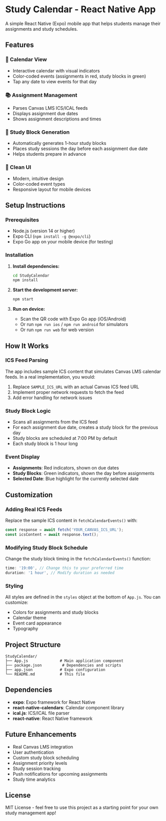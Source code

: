 # Study Calendar - React Native App

A simple React Native (Expo) mobile app that helps students manage their assignments and study schedules.

## Features

### 📅 Calendar View
- Interactive calendar with visual indicators
- Color-coded events (assignments in red, study blocks in green)
- Tap any date to view events for that day

### 📚 Assignment Management
- Parses Canvas LMS ICS/ICAL feeds
- Displays assignment due dates
- Shows assignment descriptions and times

### 🎯 Study Block Generation
- Automatically generates 1-hour study blocks
- Places study sessions the day before each assignment due date
- Helps students prepare in advance

### 🎨 Clean UI
- Modern, intuitive design
- Color-coded event types
- Responsive layout for mobile devices

## Setup Instructions

### Prerequisites
- Node.js (version 14 or higher)
- Expo CLI (`npm install -g @expo/cli`)
- Expo Go app on your mobile device (for testing)

### Installation

1. **Install dependencies:**
   ```bash
   cd StudyCalendar
   npm install
   ```

2. **Start the development server:**
   ```bash
   npm start
   ```

3. **Run on device:**
   - Scan the QR code with Expo Go app (iOS/Android)
   - Or run `npm run ios` / `npm run android` for simulators
   - Or run `npm run web` for web version

## How It Works

### ICS Feed Parsing
The app includes sample ICS content that simulates Canvas LMS calendar feeds. In a real implementation, you would:

1. Replace `SAMPLE_ICS_URL` with an actual Canvas ICS feed URL
2. Implement proper network requests to fetch the feed
3. Add error handling for network issues

### Study Block Logic
- Scans all assignments from the ICS feed
- For each assignment due date, creates a study block for the previous day
- Study blocks are scheduled at 7:00 PM by default
- Each study block is 1 hour long

### Event Display
- **Assignments**: Red indicators, shown on due dates
- **Study Blocks**: Green indicators, shown the day before assignments
- **Selected Date**: Blue highlight for the currently selected date

## Customization

### Adding Real ICS Feeds
Replace the sample ICS content in `fetchCalendarEvents()` with:
```javascript
const response = await fetch('YOUR_CANVAS_ICS_URL');
const icsContent = await response.text();
```

### Modifying Study Block Schedule
Change the study block timing in the `fetchCalendarEvents()` function:
```javascript
time: '19:00', // Change this to your preferred time
duration: '1 hour', // Modify duration as needed
```

### Styling
All styles are defined in the `styles` object at the bottom of `App.js`. You can customize:
- Colors for assignments and study blocks
- Calendar theme
- Event card appearance
- Typography

## Project Structure

```
StudyCalendar/
├── App.js              # Main application component
├── package.json         # Dependencies and scripts
├── app.json            # Expo configuration
└── README.md           # This file
```

## Dependencies

- **expo**: Expo framework for React Native
- **react-native-calendars**: Calendar component library
- **ical.js**: ICS/ICAL file parser
- **react-native**: React Native framework

## Future Enhancements

- Real Canvas LMS integration
- User authentication
- Custom study block scheduling
- Assignment priority levels
- Study session tracking
- Push notifications for upcoming assignments
- Study time analytics

## License

MIT License - feel free to use this project as a starting point for your own study management app!
